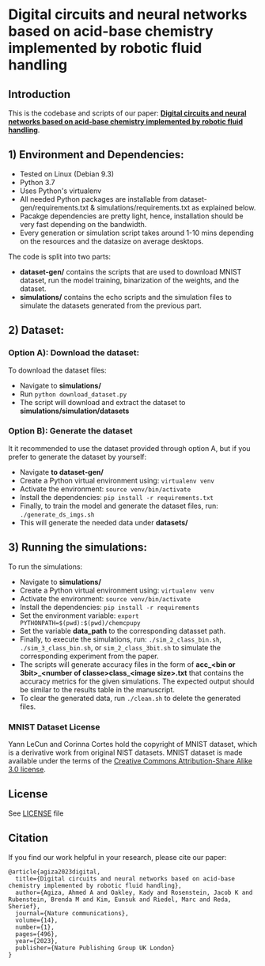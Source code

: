 # Digital circuits and neural networks based on acid-base chemistry implemented by robotic fluid handling

## Introduction

This is the codebase and scripts of our paper: **[Digital circuits and neural networks based on acid-base chemistry implemented by robotic fluid handling](https://www.nature.com/articles/s41467-023-36206-8)**. 


## 1) Environment and Dependencies:
- Tested on Linux (Debian 9.3)
- Python 3.7
- Uses Python's virtualenv
- All needed Python packages are installable from dataset-gen/requirements.txt & simulations/requirements.txt as explained below.
- Pacakge dependencies are pretty light, hence, installation should be very fast depending on the bandwidth. 
- Every generation or simulation script takes around 1-10 mins depending on the resources and the datasize on average desktops.

The code is split into two parts:
- **dataset-gen/** contains the scripts that are used to download MNIST dataset, run the model training, binarization of the weights, and the dataset.
- **simulations/** contains the echo scripts and the simulation files to simulate the datasets generated from the previous part.

## 2) Dataset:
### Option A): Download the dataset:
To download the dataset files:
- Navigate to **simulations/**
- Run `python download_dataset.py`
- The script will download and extract the dataset to **simulations/simulation/datasets**

### Option B): Generate the dataset
It it recommended to use the dataset provided through option A, but if you prefer to generate the dataset by yourself:
- Navigate **to dataset-gen/**
- Create a Python virtual environment using: `virtualenv venv`
- Activate the environment: `source venv/bin/activate`
- Install the dependencies: `pip install -r requirements.txt`
- Finally, to train the model and generate the dataset files, run: `./generate_ds_imgs.sh`
- This will generate the needed data under **datasets/**

## 3) Running the simulations:
To run the simulations:
- Navigate to **simulations/**
- Create a Python virtual environment using: `virtualenv venv`
- Activate the environment: `source venv/bin/activate`
- Install the dependencies: `pip install -r requirements`
- Set the environment variable: `export PYTHONPATH=$(pwd):$(pwd)/chemcpupy`
- Set the variable **data_path** to the corresponding datasset path.
- Finally, to execute the simulations, run: `./sim_2_class_bin.sh`, `./sim_3_class_bin.sh`, or `sim_2_class_3bit.sh` to simulate the corresponding experiment from the paper.
- The scripts will generate accuracy files in the form of **acc\_\<bin or 3bit\>\_\<number of classe\>class\_\<image size\>.txt** that contains the accuracy metrics for the given simulations. The expected output should be similar to the results table in the manuscript.
- To clear the generated data, run `./clean.sh` to delete the generated files.

### MNIST Dataset License
Yann LeCun and Corinna Cortes hold the copyright of MNIST dataset, which is a derivative work from original NIST datasets. MNIST dataset is made available under the terms of the [Creative Commons Attribution-Share Alike 3.0 license](https://creativecommons.org/licenses/by-sa/3.0/).

## License
See [LICENSE](LICENSE.md) file

## Citation
If you find our work helpful in your research, please cite our paper:
```
@article{agiza2023digital,
  title={Digital circuits and neural networks based on acid-base chemistry implemented by robotic fluid handling},
  author={Agiza, Ahmed A and Oakley, Kady and Rosenstein, Jacob K and Rubenstein, Brenda M and Kim, Eunsuk and Riedel, Marc and Reda, Sherief},
  journal={Nature communications},
  volume={14},
  number={1},
  pages={496},
  year={2023},
  publisher={Nature Publishing Group UK London}
}
```
